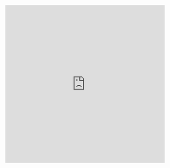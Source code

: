 
<iframe frameborder="0" width="100%" height="500px" src="https://replit.com/@vidhik/individualrepo-4?lite=true"></iframe>
